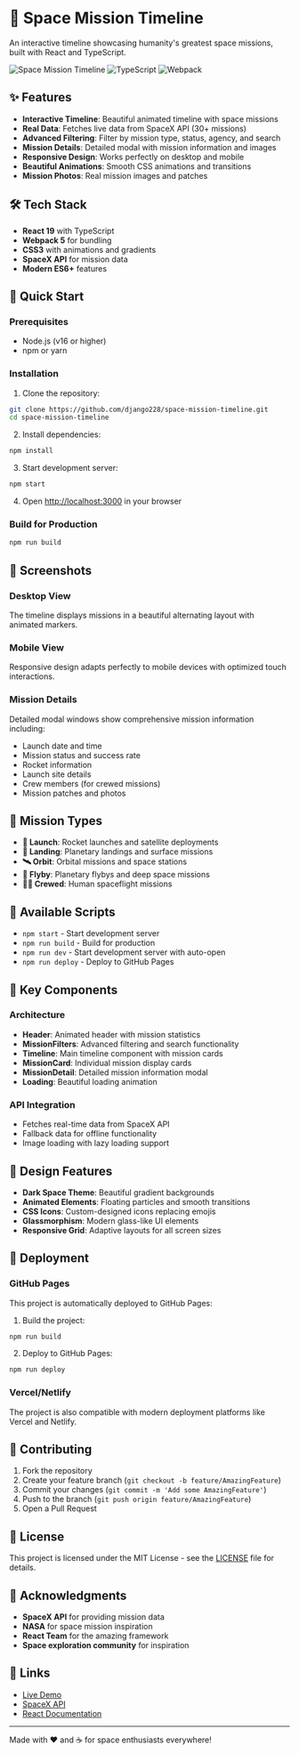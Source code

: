 # 🚀 Space Mission Timeline

An interactive timeline showcasing humanity's greatest space missions, built with React and TypeScript.

![Space Mission Timeline](https://img.shields.io/badge/React-19.1.1-blue)
![TypeScript](https://img.shields.io/badge/TypeScript-5.5.3-blue)
![Webpack](https://img.shields.io/badge/Webpack-5.101.0-blue)

## ✨ Features

- **Interactive Timeline**: Beautiful animated timeline with space missions
- **Real Data**: Fetches live data from SpaceX API (30+ missions)
- **Advanced Filtering**: Filter by mission type, status, agency, and search
- **Mission Details**: Detailed modal with mission information and images
- **Responsive Design**: Works perfectly on desktop and mobile
- **Beautiful Animations**: Smooth CSS animations and transitions
- **Mission Photos**: Real mission images and patches

## 🛠️ Tech Stack

- **React 19** with TypeScript
- **Webpack 5** for bundling
- **CSS3** with animations and gradients
- **SpaceX API** for mission data
- **Modern ES6+** features

## 🚀 Quick Start

### Prerequisites
- Node.js (v16 or higher)
- npm or yarn

### Installation

1. Clone the repository:
```bash
git clone https://github.com/django228/space-mission-timeline.git
cd space-mission-timeline
```

2. Install dependencies:
```bash
npm install
```

3. Start development server:
```bash
npm start
```

4. Open [http://localhost:3000](http://localhost:3000) in your browser

### Build for Production

```bash
npm run build
```

## 📱 Screenshots

### Desktop View
The timeline displays missions in a beautiful alternating layout with animated markers.

### Mobile View
Responsive design adapts perfectly to mobile devices with optimized touch interactions.

### Mission Details
Detailed modal windows show comprehensive mission information including:
- Launch date and time
- Mission status and success rate
- Rocket information
- Launch site details
- Crew members (for crewed missions)
- Mission patches and photos

## 🎯 Mission Types

- **🚀 Launch**: Rocket launches and satellite deployments
- **🛬 Landing**: Planetary landings and surface missions
- **🛰️ Orbit**: Orbital missions and space stations
- **🌌 Flyby**: Planetary flybys and deep space missions
- **👨‍🚀 Crewed**: Human spaceflight missions

## 🔧 Available Scripts

- `npm start` - Start development server
- `npm run build` - Build for production
- `npm run dev` - Start development server with auto-open
- `npm run deploy` - Deploy to GitHub Pages

## 🌟 Key Components

### Architecture
- **Header**: Animated header with mission statistics
- **MissionFilters**: Advanced filtering and search functionality
- **Timeline**: Main timeline component with mission cards
- **MissionCard**: Individual mission display cards
- **MissionDetail**: Detailed mission information modal
- **Loading**: Beautiful loading animation

### API Integration
- Fetches real-time data from SpaceX API
- Fallback data for offline functionality
- Image loading with lazy loading support

## 🎨 Design Features

- **Dark Space Theme**: Beautiful gradient backgrounds
- **Animated Elements**: Floating particles and smooth transitions
- **CSS Icons**: Custom-designed icons replacing emojis
- **Glassmorphism**: Modern glass-like UI elements
- **Responsive Grid**: Adaptive layouts for all screen sizes

## 🚀 Deployment

### GitHub Pages
This project is automatically deployed to GitHub Pages:

1. Build the project:
```bash
npm run build
```

2. Deploy to GitHub Pages:
```bash
npm run deploy
```

### Vercel/Netlify
The project is also compatible with modern deployment platforms like Vercel and Netlify.

## 🤝 Contributing

1. Fork the repository
2. Create your feature branch (`git checkout -b feature/AmazingFeature`)
3. Commit your changes (`git commit -m 'Add some AmazingFeature'`)
4. Push to the branch (`git push origin feature/AmazingFeature`)
5. Open a Pull Request

## 📄 License

This project is licensed under the MIT License - see the [LICENSE](LICENSE) file for details.

## 🙏 Acknowledgments

- **SpaceX API** for providing mission data
- **NASA** for space mission inspiration
- **React Team** for the amazing framework
- **Space exploration community** for inspiration

## 🔗 Links

- [Live Demo](https://django228.github.io/space-mission-timeline)
- [SpaceX API](https://api.spacexdata.com)
- [React Documentation](https://react.dev)

---

Made with ❤️ and ☕ for space enthusiasts everywhere!